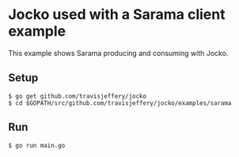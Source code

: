 # Jocko used with a Sarama client example

This example shows Sarama producing and consuming with Jocko.

## Setup

```
$ go get github.com/travisjeffery/jocko
$ cd $GOPATH/src/github.com/travisjeffery/jocko/examples/sarama
```

## Run

```
$ go run main.go
```


